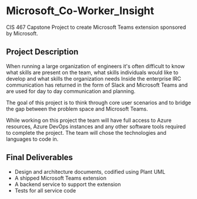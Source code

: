 # Microsoft_Co-Worker_Insight
CIS 467 Capstone Project to create Microsoft Teams extension sponsored by Microsoft.
## Project Description
When running a large organization of engineers it's often difficult to know what skills are present on the team, what skills individuals would like to develop and what skills the organization needs Inside the enterprise IRC communication has returned in the form of Slack and Microsoft Teams and are used for day to day communication and planning.

The goal of this project is to think through core user scenarios and to bridge the gap between the problem space and Microsoft Teams.

While working on this project the team will have full access to Azure resources, Azure DevOps instances and any other software tools required to complete the project. The team will chose the technologies and languages to code in.

## Final Deliverables
- Design and architecture documents, codified using Plant UML
- A shipped Microsoft Teams extension
- A backend service to support the extension
- Tests for all service code

